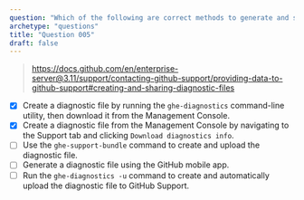 ```yaml
---
question: "Which of the following are correct methods to generate and share a diagnostic file for GitHub Enterprise Server? (Choose two.)"
archetype: "questions"
title: "Question 005"
draft: false
---
```


> https://docs.github.com/en/enterprise-server@3.11/support/contacting-github-support/providing-data-to-github-support#creating-and-sharing-diagnostic-files
- [x] Create a diagnostic file by running the `ghe-diagnostics` command-line utility, then download it from the Management Console.
- [x] Create a diagnostic file from the Management Console by navigating to the Support tab and clicking `Download diagnostics info`.
- [ ] Use the `ghe-support-bundle` command to create and upload the diagnostic file.
- [ ] Generate a diagnostic file using the GitHub mobile app.
- [ ] Run the `ghe-diagnostics -u` command to create and automatically upload the diagnostic file to GitHub Support.
